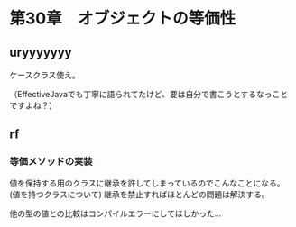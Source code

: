 # 第30章　オブジェクトの等価性

## uryyyyyyy

ケースクラス使え。

（EffectiveJavaでも丁寧に語られてたけど、要は自分で書こうとするなっことですよね？）

## rf

### 等価メソッドの実装

値を保持する用のクラスに継承を許してしまっているのでこんなことになる。
(値を持つクラスについて) 継承を禁止すればほとんどの問題は解決する。

他の型の値との比較はコンパイルエラーにしてほしかった...
